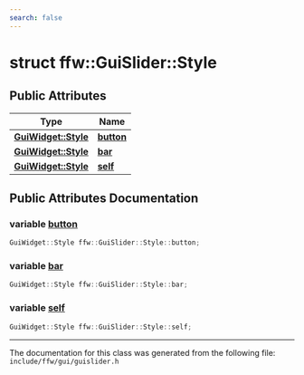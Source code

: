 ```yaml
---
search: false
---
```


# struct ffw::GuiSlider::Style

## Public Attributes

|Type|Name|
|-----|-----|
|**[GuiWidget::Style](structffw_1_1_gui_widget_1_1_style.md)**|[**button**](structffw_1_1_gui_slider_1_1_style.md#1a161f63f95481d02979cea9ace273823a)|
|**[GuiWidget::Style](structffw_1_1_gui_widget_1_1_style.md)**|[**bar**](structffw_1_1_gui_slider_1_1_style.md#1a37eec626fcffdb72381154aa6b870e1c)|
|**[GuiWidget::Style](structffw_1_1_gui_widget_1_1_style.md)**|[**self**](structffw_1_1_gui_slider_1_1_style.md#1af5bf08f3465f26f8dbe0b75fe51853c8)|


## Public Attributes Documentation

### variable <a id="1a161f63f95481d02979cea9ace273823a" href="#1a161f63f95481d02979cea9ace273823a">button</a>

```cpp
GuiWidget::Style ffw::GuiSlider::Style::button;
```



### variable <a id="1a37eec626fcffdb72381154aa6b870e1c" href="#1a37eec626fcffdb72381154aa6b870e1c">bar</a>

```cpp
GuiWidget::Style ffw::GuiSlider::Style::bar;
```



### variable <a id="1af5bf08f3465f26f8dbe0b75fe51853c8" href="#1af5bf08f3465f26f8dbe0b75fe51853c8">self</a>

```cpp
GuiWidget::Style ffw::GuiSlider::Style::self;
```





----------------------------------------
The documentation for this class was generated from the following file: `include/ffw/gui/guislider.h`

